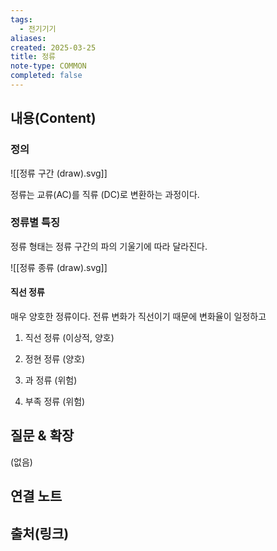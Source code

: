 ```yaml
---
tags:
  - 전기기기
aliases: 
created: 2025-03-25
title: 정류
note-type: COMMON
completed: false
---
```


## 내용(Content)

### 정의

![[정류 구간 (draw).svg]]

정류는 교류(AC)를 직류 (DC)로 변환하는 과정이다.

### 정류별 특징

정류 형태는 정류 구간의 파의 기울기에 따라 달라진다.

![[정류 종류 (draw).svg]]
#### 직선 정류

매우 양호한 정류이다. 전류 변화가 직선이기 때문에 변화율이 일정하고 

1. 직선 정류 (이상적, 양호)
	
2. 정현 정류 (양호)
3. 과 정류 (위험)
4. 부족 정류 (위험)



## 질문 & 확장

(없음)

## 연결 노트

## 출처(링크)

